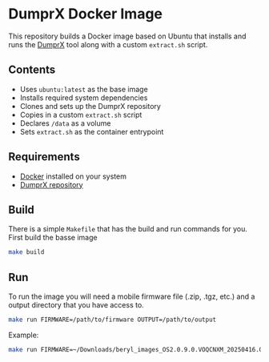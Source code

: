 # DumprX Docker Image

This repository builds a Docker image based on Ubuntu that installs and runs the [DumprX](https://github.com/DumprX/DumprX) tool along with a custom `extract.sh` script.

## Contents

- Uses `ubuntu:latest` as the base image
- Installs required system dependencies
- Clones and sets up the DumprX repository
- Copies in a custom `extract.sh` script
- Declares `/data` as a volume
- Sets `extract.sh` as the container entrypoint

## Requirements

- [Docker](https://docs.docker.com/get-docker/) installed on your system
- [DumprX repository](https://github.com/DumprX/DumprX)

## Build 
There is a simple `Makefile` that has the build and run commands for you. First build the basse image
```bash
make build
```

## Run
To run the image you will need a mobile firmware file (.zip, .tgz, etc.) and a output directory that you have access to.
```bash
make run FIRMWARE=/path/to/firmware OUTPUT=/path/to/output
```

Example:
```bash
make run FIRMWARE=~/Downloads/beryl_images_OS2.0.9.0.VOQCNXM_20250416.0000.00_15.0_cn_aab96de3d3.tgz OUTPUT=~/Downloads
```